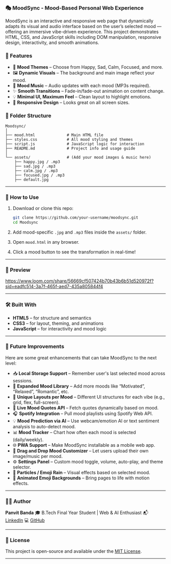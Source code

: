 ### 🎭 MoodSync - Mood-Based Personal Web Experience
MoodSync is an interactive and responsive web page that dynamically adapts its visual and audio interface based on the user’s selected mood — offering an immersive vibe-driven experience. This project demonstrates HTML, CSS, and JavaScript skills including DOM manipulation, responsive design, interactivity, and smooth animations.

### 🌟 Features

* 🎨 **Mood Themes** – Choose from Happy, Sad, Calm, Focused, and more.
* 🖼️ **Dynamic Visuals** – The background and main image reflect your mood.
* 🎵 **Mood Music** – Audio updates with each mood (MP3s required).
* ✨ **Smooth Transitions** – Fade-in/fade-out animation on content change.
* 💡 **Minimal UI, Maximum Feel** – Clean layout to highlight emotions.
* 📱 **Responsive Design** – Looks great on all screen sizes.

### 🧱 Folder Structure

```
Moodsync/
│
├── mood.html              # Main HTML file
├── styles.css             # All mood styling and themes
├── script.js              # JavaScript logic for interaction
├── README.md              # Project info and usage guide
│
└── assets/                # (Add your mood images & music here)
    ├── happy.jpg / .mp3
    ├── sad.jpg / .mp3
    ├── calm.jpg / .mp3
    ├── focused.jpg / .mp3
    ├── default.jpg
```
---

### 🚀 How to Use

1. Download or clone this repo:

   ```bash
   git clone https://github.com/your-username/moodsync.git
   cd Moodsync
   ```

2. Add mood-specific `.jpg` and `.mp3` files inside the `assets/` folder.

3. Open `mood.html` in any browser.

4. Click a mood button to see the transformation in real-time!

---

### 📸 Preview

https://www.loom.com/share/56669cf507424b70b43b6b51d520972f?sid=eadfc514-3a7f-465f-aed7-435a805844f4

---

### 🛠️ Built With

* **HTML5** – for structure and semantics
* **CSS3** – for layout, theming, and animations
* **JavaScript** – for interactivity and mood logic

---

### 📌 Future Improvements

Here are some great enhancements that can take MoodSync to the next level:

* 📥 **Local Storage Support** – Remember user's last selected mood across sessions.
* 🎯 **Expanded Mood Library** – Add more moods like “Motivated”, “Relaxed”, “Romantic”, etc.
* 🌈 **Unique Layouts per Mood** – Different UI structures for each vibe (e.g., grid, flex, full-screen).
* 💬 **Live Mood Quotes API** – Fetch quotes dynamically based on mood.
* 🎧 **Spotify Integration** – Pull mood playlists using Spotify Web API.
* 💡 **Mood Prediction via AI** – Use webcam/emotion AI or text sentiment analysis to auto-detect mood.
* 📊 **Mood Tracker** – Chart how often each mood is selected (daily/weekly).
* 🌐 **PWA Support** – Make MoodSync installable as a mobile web app.
* 🧩 **Drag and Drop Mood Customizer** – Let users upload their own image/music per mood.
* ⚙️ **Settings Panel** – Custom mood toggle, volume, auto-play, and theme selector.
* 🌟 **Particles / Emoji Rain** – Visual effects based on selected mood.
* 🌈 **Animated Emoji Backgrounds** – Bring pages to life with motion effects.

---

### 👨‍💻 Author

**Panvit Banda**
🎓 B.Tech Final Year Student | Web & AI Enthusiast
📬 [LinkedIn](https://www.linkedin.com/in/your-profile/)
💻 [GitHub](https://github.com/your-username)

---

### 📄 License

This project is open-source and available under the [MIT License](LICENSE).

---
